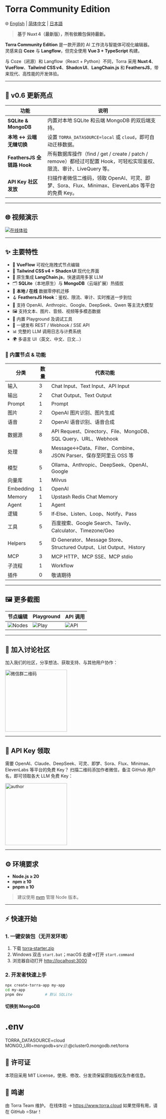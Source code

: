 # Torra Community Edition

🌐 [English](./README.md) | [简体中文](./README.zh-CN.md) | [日本語](./README.ja.md)

> **基于 Nuxt 4（最新版），所有依赖包保持最新。**

**Torra Community Edition** 是一款开源的 AI 工作流与智能体可视化编辑器。  
灵感来自 **Coze** 与 **Langflow**，但完全使用 **Vue 3 + TypeScript** 构建。

与 Coze（闭源）和 Langflow（React + Python）不同，Torra 采用 **Nuxt 4**、**VueFlow**、**Tailwind CSS v4**、**Shadcn UI**、**LangChain.js** 和 **FeathersJS**，带来现代、高性能的开发体验。

---

## 🌟 v0.6 更新亮点

| 功能 | 说明 |
|------|------|
| **SQLite & MongoDB** | 内置对本地 SQLite 和云端 MongoDB 的双后端支持。 |
| **本地 ↔ 云端 无缝切换** | 设置 `TORRA_DATASOURCE=local` 或 `cloud`，即可自动迁移数据。 |
| **FeathersJS 全链路 Hook** | 所有数据库操作（find / get / create / patch / remove）都经过可配置 Hook，可轻松实现鉴权、限流、审计、LiveQuery 等。 |
| **API Key 社区发放** | 扫描作者微信二维码，领取 OpenAI、可灵、即梦、Sora、Flux、Minimax、ElevenLabs 等平台的免费 Key。 |

---

## 🌐 视频演示

[![在线体验](https://file.web.hlingsoft.com/SN1tGlRFSFsCB2B4in87AeKxt6nGFRrY/torra_screenshot.png)](https://file.web.hlingsoft.com/70ccmgMsHhoo8TnCFBqRWhBiMXudgrem/%E9%A3%9E%E4%B9%A620250627-212754.mp4)

---

## ✨ 主要特性

- 🚀 **VueFlow** 可视化拖拽式节点编辑
- 🎨 **Tailwind CSS v4 + Shadcn UI** 现代化界面
- 🤖 原生集成 **LangChain.js**，快速调用多家 LLM
- 🗂 **SQLite**（本地原生）与 **MongoDB**（云端扩展）热插拔
- 🔄 **本地 / 在线** 数据零停机迁移
- 🪝 **FeathersJS Hook**：鉴权、限流、审计、实时推送一步到位
- 🧠 支持 OpenAI、Anthropic、Google、DeepSeek、Qwen 等主流大模型
- 🖼 支持文本、图片、音频、视频等多模态数据
- 🧪 内置 Playground 及调试工具
- 🚀 一键发布 REST / Webhook / SSE API
- 📊 完整的 LLM 调用日志与计费系统
- 🌍 多语言 UI（英文、中文、日文…）

### 🧩 内置节点 & 功能

| 分类 | 数量 | 代表功能 |
|------|------|----------|
| 输入 | 3 | Chat Input、Text Input、API Input |
| 输出 | 2 | Chat Output、Text Output |
| Prompt | 1 | Prompt |
| 图片 | 2 | OpenAI 图片识别、图片生成 |
| 语音 | 2 | OpenAI 语音识别、语音合成 |
| 数据源 | 8 | API Request、Directory、File、MongoDB、SQL Query、URL、Webhook |
| 处理 | 8 | Message↔Data、Filter、Combine、JSON Parser、保存至阿里云 OSS 等 |
| 模型 | 5 | Ollama、Anthropic、DeepSeek、OpenAI、Google |
| 向量库 | 1 | Milvus |
| Embedding | 1 | OpenAI |
| Memory | 1 | Upstash Redis Chat Memory |
| Agent | 1 | Agent |
| 逻辑 | 5 | If‑Else、Listen、Loop、Notify、Pass |
| 工具 | 5 | 百度搜索、Google Search、Tavily、Calculator、Timezone/Geo |
| Helpers | 5 | ID Generator、Message Store、Structured Output、List Output、History |
| MCP | 3 | MCP HTTP、MCP SSE、MCP stdio |
| 子流程 | 1 | Workflow |
| 插件 | 0 | 敬请期待 |

---

## 🖼 更多截图

| 节点编辑 | Playground | API 调用 |
|----------|------------|----------|
| ![Nodes](https://file.web.hlingsoft.com/0A0hfGrrTIPm9scihpEaarogPnMAWhbO/%E6%88%AA%E5%B1%8F2025-06-26%2011.18.59.png) | ![Play](https://file.web.hlingsoft.com/DPBatHp8K42r6qc0hWHW5if7FfmEtpHg/%E6%88%AA%E5%B1%8F2025-06-26%2011.16.08.png) | ![API](https://file.web.hlingsoft.com/zIHhaij2H6tBbym8eap1aqar2svuQ0q7/%E6%88%AA%E5%B1%8F2025-06-26%2011.24.37.png) |

---


## 📱  加入讨论社区

加入我们的社区，分享想法、获取支持、与其他用户协作：

<img src="https://file.web.hlingsoft.com/HK8AYmIErpERLFQTqJN3LSTe6KEt1T8H/torra.jpg" alt="微信群二维码" width="200" />



---

## 📱  API Key 领取


需要 OpenAI、Claude、DeepSeek、可灵、即梦、Sora、Flux、Minimax、ElevenLabs 等平台的免费 Key？
扫描二维码添加作者微信，备注 GitHub 用户名，即可领取各大 LLM 免费 Key：

<img src="https://file.web.hlingsoft.com/6hMSdEMQ6cCDCCWmReDNcEL63gW0UAap/WechatIMG1891.jpg" alt="author" width="200" />

---

## ⚙️ 环境要求

- **Node.js ≥ 20**
- **npm ≥ 10**
- **pnpm ≥ 10**

> 建议使用 [nvm](https://github.com/nvm-sh/nvm) 管理 Node 版本。

---

## ⚡ 快速开始

### 1. 一键安装包（无开发环境）

1. 下载 [torra‑starter.zip](https://file.web.hlingsoft.com/maO3Mw0xynoVsmeBnRXqOzLBP1kmhDsA/torra-starter.zip)  
2. Windows 双击 `start.bat`；macOS 右键→打开 `start.command`  
3. 浏览器自动打开 <http://localhost:3000>

### 2. 开发者快速上手

```bash
npx create-torra-app my-app
cd my-app
pnpm dev          # 默认 SQLite
```

#### 切换到 MongoDB
# .env
TORRA_DATASOURCE=cloud
MONGO_URI=mongodb+srv://<user>:<password>@cluster0.mongodb.net/torra

## 📄 许可证
本项目采用 MIT License，使用、修改、分发须保留原始版权及作者信息。

## 🙌 鸣谢
由 Torra Team 维护。
在线体验 → https://www.torra.cloud
如果觉得有用，请在 GitHub ⭐Star！
